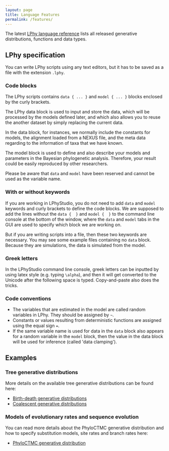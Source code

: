 ```yaml
---
layout: page
title: Language Features
permalink: /features/
---
```


The latest [LPhy language reference](https://github.com/LinguaPhylo/linguaPhylo/blob/master/lphy/doc/index.md)
lists all released generative distributions, functions and data types.


## LPhy specification

You can write LPhy scripts using any text editors, 
but it has to be saved as a file with the extension `.lphy`.   


### Code blocks

The LPhy scripts contains `data { ... }` and `model { ... }` blocks enclosed by the curly brackets.

The LPhy data block is used to input and store the data, 
which will be processed by the models defined later, 
and which also allows you to reuse the another dataset 
by simply replacing the current data. 

In the data block, for instances, we normally include the constants for models, 
the alignment loaded from a NEXUS file, 
and the meta data regarding to the information of taxa that we have known.

The model block is used to define and also describe your models and parameters
in the Bayesian phylogenetic analysis.
Therefore, your result could be easily reproduced by other researchers. 

Please be aware that `data` and `model` have been reserved and cannot be used as the variable name.

### With or without keywords

If you are working in LPhyStudio, you do not need to add `data` and `model` keywords 
and curly brackets to define the code blocks.
We are supposed to add the lines without the `data {  }` and `model {  }` to the command line console 
at the bottom of the window, where the `data` and `model` tabs in the GUI are used to specify 
which block we are working on.

But if you are writing scripts into a file, then these two keywords are necessary.
You may see some example files containing no `data` block. 
Because they are simulations, the data is simulated from the model.


### Greek letters

In the LPhyStudio command line console, greek letters can be inputted by using latex style (e.g. typing `\alpha`), 
and then it will get converted to the Unicode after the following space is typed.
Copy-and-paste also does the tricks.


### Code conventions

- The variables that are estimated in the model are called random variables in LPhy. 
They should be assigned by `~`.
- Constants or values resulting from deterministic functions are assigned using the equal sign `=`.
- If the same variable name is used for data in the `data` block 
also appears for a random variable in the `model` block, then the value in the data block will be used for inference (called 'data clamping').


## Examples

### Tree generative distributions

More details on the available tree generative distributions can be found here: 

* [Birth-death generative distributions](https://github.com/LinguaPhylo/linguaPhylo/blob/master/lphy/doc/lphy/evolution/birthdeath.md)
* [Coalescent generative distributions](https://github.com/LinguaPhylo/linguaPhylo/blob/master/lphy/doc/lphy/evolution/coalescent.md)

### Models of evolutionary rates and sequence evolution

You can read more details about the PhyloCTMC generative distribution and how to specify substitution models, 
site rates and branch rates here:

* [PhyloCTMC generative distribution](https://github.com/LinguaPhylo/linguaPhylo/blob/master/lphy/doc/lphy/evolution/likelihood.md)
